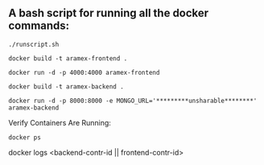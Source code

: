 A bash script for running all the docker commands:
-------------------------------------------------
`./runscript.sh`

`docker build -t aramex-frontend .`

`docker run -d -p 4000:4000 aramex-frontend`

`docker build -t aramex-backend .`

`docker run -d -p 8000:8000 -e MONGO_URL='*********unsharable********' aramex-backend`

 Verify Containers Are Running: <it is already in the bash script>
 
`docker ps`

docker logs <backend-contr-id || frontend-contr-id>


